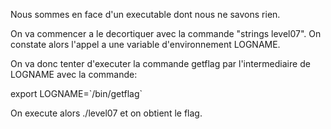Nous sommes en face d'un executable dont nous ne savons rien.

On va commencer a le decortiquer avec la commande "strings level07".
On constate alors l'appel a une variable d'environnement LOGNAME.

On va donc tenter d'executer la commande getflag par l'intermediaire de LOGNAME avec la commande:

export LOGNAME=\`/bin/getflag\`

On execute alors ./level07 et on obtient le flag.
